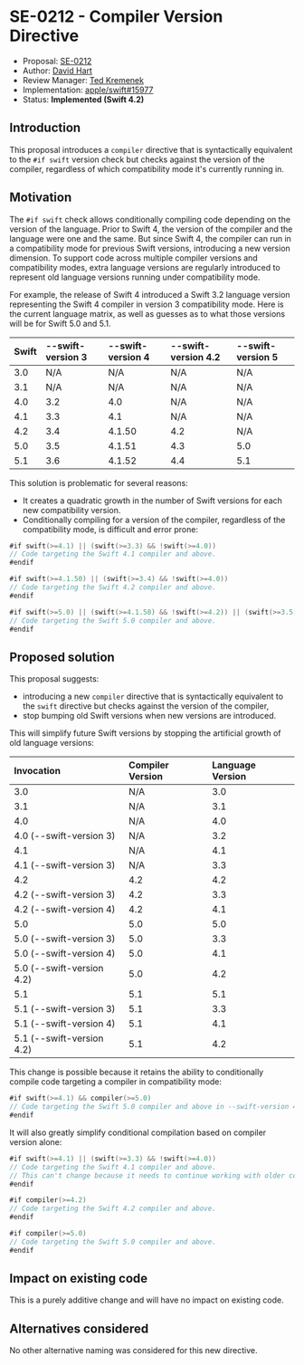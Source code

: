 # SE-0212 - Compiler Version Directive

* Proposal: [SE-0212](0212-compiler-version-directive.md)
* Author: [David Hart](https://github.com/hartbit)
* Review Manager: [Ted Kremenek](https://github.com/tkremenek)
* Implementation: [apple/swift#15977](https://github.com/apple/swift/pull/15977)
* Status: **Implemented (Swift 4.2)**

## Introduction

This proposal introduces a `compiler` directive that is syntactically equivalent to the `#if swift` version check but checks against the version of the compiler, regardless of which compatibility mode it's currently running in.

## Motivation

The `#if swift` check allows conditionally compiling code depending on the version of the language. Prior to Swift 4, the version of the compiler and the language were one and the same. But since Swift 4, the compiler can run in a compatibility mode for previous Swift versions, introducing a new version dimension. To support code across multiple compiler versions and compatibility modes, extra language versions are regularly introduced to represent old language versions running under compatibility mode.

For example, the release of Swift 4 introduced a Swift 3.2 language version representing the Swift 4 compiler in version 3 compatibility mode. Here is the current language matrix, as well as guesses as to what those versions will be for Swift 5.0 and 5.1.

| Swift | --swift-version 3 | --swift-version 4 | --swift-version 4.2 | --swift-version 5 |
|:----- |:----------------- |:----------------- |:------------------- |:----------------- |
| 3.0   | N/A               | N/A               | N/A                 | N/A               |
| 3.1   | N/A               | N/A               | N/A                 | N/A               |
| 4.0   | 3.2               | 4.0               | N/A                 | N/A               |
| 4.1   | 3.3               | 4.1               | N/A                 | N/A               |
| 4.2   | 3.4               | 4.1.50            | 4.2                 | N/A               |
| 5.0   | 3.5               | 4.1.51            | 4.3                 | 5.0               |
| 5.1   | 3.6               | 4.1.52            | 4.4                 | 5.1               |

This solution is problematic for several reasons:

* It creates a quadratic growth in the number of Swift versions for each new compatibility version.
* Conditionally compiling for a version of the compiler, regardless of the compatibility mode, is difficult and error prone:

```swift
#if swift(>=4.1) || (swift(>=3.3) && !swift(>=4.0))
// Code targeting the Swift 4.1 compiler and above.
#endif

#if swift(>=4.1.50) || (swift(>=3.4) && !swift(>=4.0))
// Code targeting the Swift 4.2 compiler and above.
#endif

#if swift(>=5.0) || (swift(>=4.1.50) && !swift(>=4.2)) || (swift(>=3.5) && !swift(>=4.0))
// Code targeting the Swift 5.0 compiler and above.
#endif
```

## Proposed solution

This proposal suggests:

* introducing a new `compiler` directive that is syntactically equivalent to the `swift` directive but checks against the version of the compiler,
* stop bumping old Swift versions when new versions are introduced.

This will simplify future Swift versions by stopping the artificial growth of old language versions:

| Invocation                | Compiler Version | Language Version |
|:------------------------- |:---------------- |:---------------- |
| 3.0                       | N/A              | 3.0              |
| 3.1                       | N/A              | 3.1              |
| 4.0                       | N/A              | 4.0              |
| 4.0 (--swift-version 3)   | N/A              | 3.2              |
| 4.1                       | N/A              | 4.1              |
| 4.1 (--swift-version 3)   | N/A              | 3.3              |
| 4.2                       | 4.2              | 4.2              |
| 4.2 (--swift-version 3)   | 4.2              | 3.3              |
| 4.2 (--swift-version 4)   | 4.2              | 4.1              |
| 5.0                       | 5.0              | 5.0              |
| 5.0 (--swift-version 3)   | 5.0              | 3.3              |
| 5.0 (--swift-version 4)   | 5.0              | 4.1              |
| 5.0 (--swift-version 4.2) | 5.0              | 4.2              |
| 5.1                       | 5.1              | 5.1              |
| 5.1 (--swift-version 3)   | 5.1              | 3.3              |
| 5.1 (--swift-version 4)   | 5.1              | 4.1              |
| 5.1 (--swift-version 4.2) | 5.1              | 4.2              |

This change is possible because it retains the ability to conditionally compile code targeting a compiler in compatibility mode:

```swift
#if swift(>=4.1) && compiler(>=5.0)
// Code targeting the Swift 5.0 compiler and above in --swift-version 4 mode and above.
#endif
```

It will also greatly simplify conditional compilation based on compiler version alone:

```swift
#if swift(>=4.1) || (swift(>=3.3) && !swift(>=4.0))
// Code targeting the Swift 4.1 compiler and above.
// This can't change because it needs to continue working with older compilers.
#endif

#if compiler(>=4.2)
// Code targeting the Swift 4.2 compiler and above.
#endif

#if compiler(>=5.0)
// Code targeting the Swift 5.0 compiler and above.
#endif
```

## Impact on existing code

This is a purely additive change and will have no impact on existing code.

## Alternatives considered

No other alternative naming was considered for this new directive.
